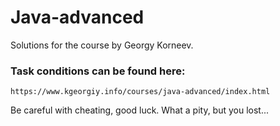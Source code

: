 # Java-advanced
Solutions for the course by Georgy Korneev.

### Task conditions can be found here:
`https://www.kgeorgiy.info/courses/java-advanced/index.html`

Be careful with cheating, good luck.
What a pity, but you lost...
